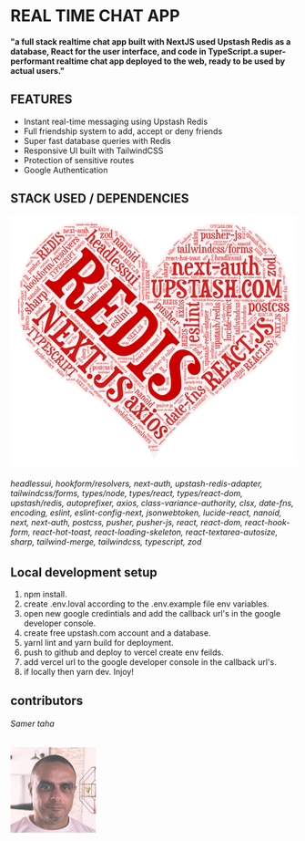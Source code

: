 # REAL TIME CHAT APP

#### "a full stack realtime chat app built with NextJS used Upstash Redis as a database, React for the user interface, and code in TypeScript.a super-performant realtime chat app deployed to the web, ready to be used by actual users."

## FEATURES

- Instant real-time messaging using Upstash Redis
- Full friendship system to add, accept or deny friends
- Super fast database queries with Redis
- Responsive UI built with TailwindCSS
- Protection of sensitive routes
- Google Authentication

## STACK USED / DEPENDENCIES
![stack image](/screenshots/stack.png)
###### headlessui, hookform/resolvers, next-auth, upstash-redis-adapter, tailwindcss/forms, types/node, types/react, types/react-dom, upstash/redis, autoprefixer, axios, class-variance-authority, clsx, date-fns, encoding, eslint, eslint-config-next, jsonwebtoken, lucide-react, nanoid, next, next-auth, postcss, pusher, pusher-js, react, react-dom, react-hook-form, react-hot-toast, react-loading-skeleton, react-textarea-autosize, sharp, tailwind-merge, tailwindcss, typescript, zod
## Local development setup
1. npm install.
2. create .env.loval according to the .env.example file env variables.
3. open new google credintials and add the callback url's in the google developer console.
4. create free upstash.com account and a database.
5. yarnl lint and yarn build for deployment.
5. push to github and deploy to vercel create env feilds.
6. add vercel url to the google developer console in the callback url's.
7. if locally then yarn dev. Injoy!
## contributors
###### Samer taha
<img src="/screenshots/samertaha.jpg" alt="samer taha photo" width="150" height="auto">